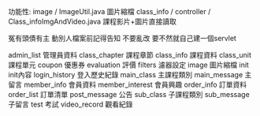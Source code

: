 功能性:
image / ImageUtil.java 圖片縮檔
class_info / controller / Class_infoImgAndVideo.java 課程影片+圖片直接讀取

冤有頭債有主 動別人檔案前記得告知 不要亂改 要不然就自己建一個servlet

admin_list 管理員資料
class_chapter 課程章節
class_info 課程資料
class_unit 課程單元
coupon 優惠券
evaluation 評價
filters 濾器設定
image 圖片縮檔
init init內容
login_history 登入歷史紀錄
main_class 主課程類別
main_message 主留言
member_info 會員資料
member_interest 會員興趣
order_info 訂單資料
order_list 訂單清單
post_message 公告
sub_class 子課程類別
sub_message 子留言
test 考試
video_record 觀看紀錄
